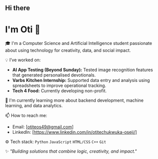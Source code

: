 ## Hi there

# I'm Oti 👋  

🎓 I'm a Computer Science and Artificial Intelligence student passionate about using technology for creativity, data, and social impact.  

💡 I’ve worked on:
- **AI App Testing (Beyond Sunday):** Tested image recognition features that generated personalised devotionals.
- **Varbs Kitchen Internship:** Supported data entry and analysis using spreadsheets to improve operational tracking.
- **Tech 4 Food:** Currently developing non-profit.

🌱 I'm currently learning more about backend development, machine learning, and data analytics.

📫 How to reach me:
- Email: [otiteos49@gmail.com]
- LinkedIn: [https://www.linkedin.com/in/otitechukwuka-oseji/]

⚙️ Tech stack:
`Python` `JavaScript` `HTML/CSS` `C++` `Git` 

✨ *"Building solutions that combine logic, creativity, and impact."*


